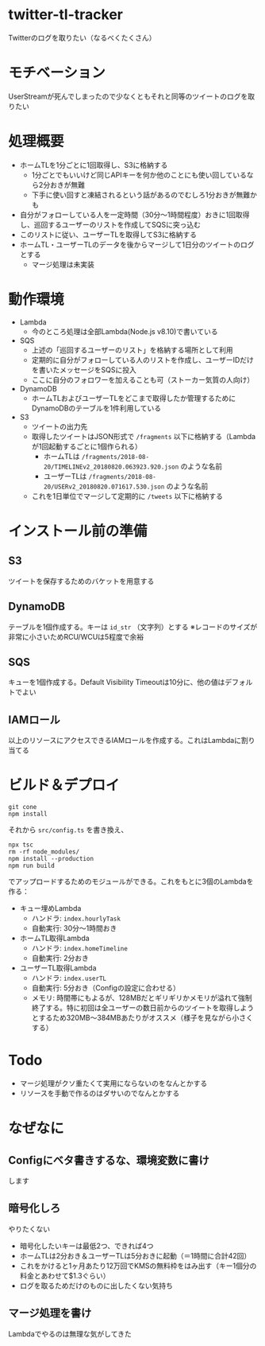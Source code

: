 # twitter-tl-tracker
Twitterのログを取りたい（なるべくたくさん）

# モチベーション
UserStreamが死んでしまったので少なくともそれと同等のツイートのログを取りたい

# 処理概要
* ホームTLを1分ごとに1回取得し、S3に格納する
  * 1分ごとでもいいけど同じAPIキーを何か他のことにも使い回しているなら2分おきが無難
  * 下手に使い回すと凍結されるという話があるのでむしろ1分おきが無難かも
* 自分がフォローしている人を一定時間（30分～1時間程度）おきに1回取得し、巡回するユーザーのリストを作成してSQSに突っ込む
* このリストに従い、ユーザーTLを取得してS3に格納する
* ホームTL・ユーザーTLのデータを後からマージして1日分のツイートのログとする
  * マージ処理は未実装

# 動作環境
* Lambda 
  * 今のところ処理は全部Lambda(Node.js v8.10)で書いている
* SQS
  * 上述の「巡回するユーザーのリスト」を格納する場所として利用
  * 定期的に自分がフォローしている人のリストを作成し、ユーザーIDだけを書いたメッセージをSQSに投入
  * ここに自分のフォロワーを加えることも可（ストーカー気質の人向け）
* DynamoDB
  * ホームTLおよびユーザーTLをどこまで取得したか管理するためにDynamoDBのテーブルを1件利用している
* S3
  * ツイートの出力先
  * 取得したツイートはJSON形式で `/fragments` 以下に格納する（Lambdaが1回起動するごとに1個作られる）
    * ホームTLは `/fragments/2018-08-20/TIMELINEv2_20180820.063923.920.json` のような名前
    * ユーザーTLは `/fragments/2018-08-20/USERv2_20180820.071617.530.json` のような名前
  * これを1日単位でマージして定期的に `/tweets` 以下に格納する

# インストール前の準備
## S3
ツイートを保存するためのバケットを用意する

## DynamoDB
テーブルを1個作成する。キーは `id_str` （文字列）とする
※レコードのサイズが非常に小さいためRCU/WCUは5程度で余裕

## SQS
キューを1個作成する。Default Visibility Timeoutは10分に、他の値はデフォルトでよい

## IAMロール
以上のリソースにアクセスできるIAMロールを作成する。これはLambdaに割り当てる

# ビルド＆デプロイ
```
git cone
npm install
```
それから `src/config.ts` を書き換え、

```
npx tsc
rm -rf node_modules/
npm install --production
npm run build
```

でアップロードするためのモジュールができる。これをもとに3個のLambdaを作る：

* キュー埋めLambda
  * ハンドラ: `index.hourlyTask`
  * 自動実行: 30分～1時間おき
* ホームTL取得Lambda
  * ハンドラ: `index.homeTimeline`
  * 自動実行: 2分おき
* ユーザーTL取得Lambda
  * ハンドラ: `index.userTL`
  * 自動実行: 5分おき（Configの設定に合わせる）
  * メモリ: 時間帯にもよるが、128MBだとギリギリかメモリが溢れて強制終了する。特に初回は全ユーザーの数日前からのツイートを取得しようとするため320MB～384MBあたりがオススメ（様子を見ながら小さくする）


# Todo
* マージ処理がクソ重たくて実用にならないのをなんとかする
* リソースを手動で作るのはダサいのでなんとかする

# なぜなに
## Configにベタ書きするな、環境変数に書け
します

## 暗号化しろ
やりたくない
* 暗号化したいキーは最低2つ、できれば4つ
* ホームTLは2分おき＆ユーザーTLは5分おきに起動（＝1時間に合計42回）
* これをかけると1ヶ月あたり12万回でKMSの無料枠をはみ出す（キー1個分の料金とあわせて$1.3ぐらい）
* ログを取るためだけのものに出したくない気持ち

## マージ処理を書け
Lambdaでやるのは無理な気がしてきた
